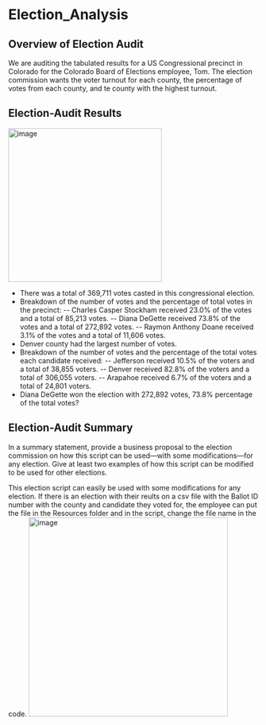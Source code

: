 # Election_Analysis

## Overview of Election Audit
We are auditing the tabulated results for a US Congressional precinct in Colorado for the Colorado Board of Elections employee, Tom. The election commission wants the voter turnout for each county, the percentage of votes from each county, and te county with the highest turnout.

## Election-Audit Results
<img width="309" alt="image" src="https://user-images.githubusercontent.com/58046234/149229788-dc553e60-91ce-4c33-96d1-cb57ac7b1edc.png">

- There was a total of 369,711 votes casted in this congressional election.
- Breakdown of the number of votes and the percentage of total votes  in the precinct:
-- Charles Casper Stockham received 23.0% of the votes and a total of 85,213 votes.
-- Diana DeGette received 73.8% of the votes and a total of 272,892 votes.
-- Raymon Anthony Doane received 3.1% of the votes and a total of 11,606 votes.
- Denver county had the largest number of votes.
- Breakdown of the number of votes and the percentage of the total votes each candidate received:
-- Jefferson received 10.5% of the voters and a total of 38,855 voters.
-- Denver received 82.8% of the voters and a total of 306,055 voters.
-- Arapahoe received 6.7% of the voters and a total of 24,801 voters.
- Diana DeGette won the election with 272,892 votes, 73.8% percentage of the total votes?

## Election-Audit Summary
In a summary statement, provide a business proposal to the election commission on how this script can be used—with some modifications—for any election. Give at least two examples of how this script can be modified to be used for other elections.

This election script can easily be used with some modifications for any election. If there is an election with their reults on a csv file with the Ballot ID number with the county and candidate they voted for, the employee can put the file in the Resources folder and in the script, change the file name in the code.
<img width="401" alt="image" src="https://user-images.githubusercontent.com/58046234/149243236-a5f3c721-38fe-4f0c-8bdf-8e619e987f18.png">
